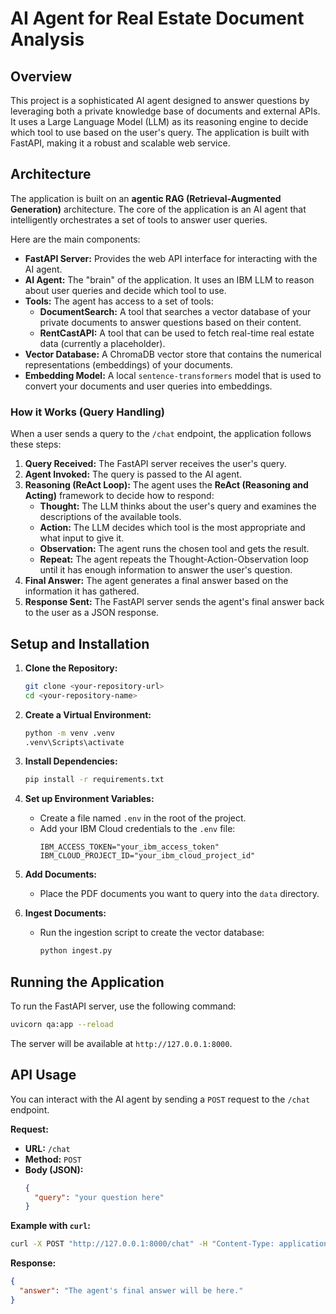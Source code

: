 # AI Agent for Real Estate Document Analysis

## Overview

This project is a sophisticated AI agent designed to answer questions by leveraging both a private knowledge base of documents and external APIs. It uses a Large Language Model (LLM) as its reasoning engine to decide which tool to use based on the user's query. The application is built with FastAPI, making it a robust and scalable web service.

## Architecture

The application is built on an **agentic RAG (Retrieval-Augmented Generation)** architecture. The core of the application is an AI agent that intelligently orchestrates a set of tools to answer user queries.

Here are the main components:

- **FastAPI Server:** Provides the web API interface for interacting with the AI agent.
- **AI Agent:** The "brain" of the application. It uses an IBM LLM to reason about user queries and decide which tool to use.
- **Tools:** The agent has access to a set of tools:
    - **DocumentSearch:** A tool that searches a vector database of your private documents to answer questions based on their content.
    - **RentCastAPI:** A tool that can be used to fetch real-time real estate data (currently a placeholder).
- **Vector Database:** A ChromaDB vector store that contains the numerical representations (embeddings) of your documents.
- **Embedding Model:** A local `sentence-transformers` model that is used to convert your documents and user queries into embeddings.

### How it Works (Query Handling)

When a user sends a query to the `/chat` endpoint, the application follows these steps:

1.  **Query Received:** The FastAPI server receives the user's query.
2.  **Agent Invoked:** The query is passed to the AI agent.
3.  **Reasoning (ReAct Loop):** The agent uses the **ReAct (Reasoning and Acting)** framework to decide how to respond:
    - **Thought:** The LLM thinks about the user's query and examines the descriptions of the available tools.
    - **Action:** The LLM decides which tool is the most appropriate and what input to give it.
    - **Observation:** The agent runs the chosen tool and gets the result.
    - **Repeat:** The agent repeats the Thought-Action-Observation loop until it has enough information to answer the user's question.
4.  **Final Answer:** The agent generates a final answer based on the information it has gathered.
5.  **Response Sent:** The FastAPI server sends the agent's final answer back to the user as a JSON response.

## Setup and Installation

1.  **Clone the Repository:**
    ```bash
    git clone <your-repository-url>
    cd <your-repository-name>
    ```

2.  **Create a Virtual Environment:**
    ```bash
    python -m venv .venv
    .venv\Scripts\activate
    ```

3.  **Install Dependencies:**
    ```bash
    pip install -r requirements.txt
    ```

4.  **Set up Environment Variables:**
    - Create a file named `.env` in the root of the project.
    - Add your IBM Cloud credentials to the `.env` file:
      ```
      IBM_ACCESS_TOKEN="your_ibm_access_token"
      IBM_CLOUD_PROJECT_ID="your_ibm_cloud_project_id"
      ```

5.  **Add Documents:**
    - Place the PDF documents you want to query into the `data` directory.

6.  **Ingest Documents:**
    - Run the ingestion script to create the vector database:
      ```bash
      python ingest.py
      ```

## Running the Application

To run the FastAPI server, use the following command:

```bash
uvicorn qa:app --reload
```

The server will be available at `http://127.0.0.1:8000`.

## API Usage

You can interact with the AI agent by sending a `POST` request to the `/chat` endpoint.

**Request:**

- **URL:** `/chat`
- **Method:** `POST`
- **Body (JSON):**
  ```json
  {
    "query": "your question here"
  }
  ```

**Example with `curl`:**

```bash
curl -X POST "http://127.0.0.1:8000/chat" -H "Content-Type: application/json" -d '{"query": "What is the Real Estate Act 2016 about?"}'
```

**Response:**

```json
{
  "answer": "The agent's final answer will be here."
}
```

